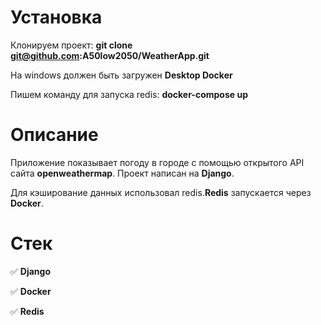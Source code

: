 # Установка

Клонируем проект: **git clone git@github.com:A50low2050/WeatherApp.git**

На windows должен быть загружен **Desktop Docker**

Пишем команду для запуска redis: **docker-compose up**

# Описание

Приложение показывает погоду в городе с помощью открытого API сайта **openweathermap**.
Проект написан на **Django**.

Для кэширование данных использовал redis.**Redis** запускается через **Docker**.

# Стек

:white_check_mark: **Django**

:white_check_mark: **Docker**

:white_check_mark: **Redis**

